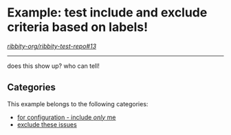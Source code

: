 
# Example: test include and exclude criteria based on labels!

*[ribbity-org/ribbity-test-repo#13](https://github.com/ribbity-org/ribbity-test-repo/issues/13)*

---

<!--
# toml config options below - see [https://toml.io/en/](https://toml.io/en/)
---
frontpage = true # should it show up on front page?
ignore = false
priority = 15 # default priority 999 => in with all the rest :). 1 pushes it to top, etc.
---
-->

does this show up? who can tell!


## Categories

This example belongs to the following categories:

 * [for configuration - include _only_ me](l-include-only-me.md)
 * [exclude these issues](l-exclude-me.md)


